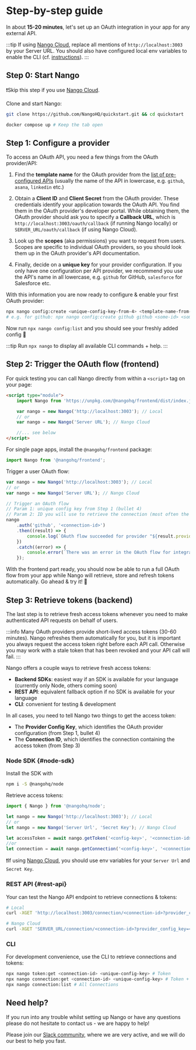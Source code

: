# Step-by-step guide

In about **15-20 minutes**, let's set up an OAuth integration in your app for any external API.

:::tip
If using [Nango Cloud](../cloud.md), replace all mentions of `http://localhost:3003` by your Server URL. You should also have configured local env variables to enable the CLI (cf. [instructions](../cloud.md#quickstart)).
:::

## Step 0: Start Nango

❗️Skip this step if you use [Nango Cloud](../cloud.md).

Clone and start Nango:

```bash
git clone https://github.com/NangoHQ/quickstart.git && cd quickstart
```

```bash
docker compose up # Keep the tab open
```

## Step 1: Configure a provider

To access an OAuth API, you need a few things from the OAuth provider/API:

1.  Find the **template name** for the OAuth provider from the [list of pre-configured APIs](https://nango.dev/oauth-providers) (usually the name of the API in lowercase, e.g. `github`, `asana`, `linkedin` etc.)

2.  Obtain a **Client ID** and **Client Secret** from the OAuth provider. These credentials identify your application towards the OAuth API. You find them in the OAuth provider's developer portal. While obtaining them, the OAuth provider should ask you to specify a **Callback URL**, which is `http://localhost:3003/oauth/callback` (if running Nango locally) or `SERVER_URL/oauth/callback` (if using Nango Cloud).

3.  Look up the **scopes** (aka permissions) you want to request from users. Scopes are specific to individual OAuth providers, so you should look them up in the OAuth provider's API documentation.

4.  Finally, decide on a **unique key** for your provider configuration. If you only have one configuration per API provider, we recommend you use the API's name in all lowercase, e.g. `github` for GitHub, `salesforce` for Salesforce etc.

With this information you are now ready to configure & enable your first OAuth provider:

```bash
npx nango config:create <unique-config-key-from-4> <template-name-from-1> <cliend-id-from-2> <client-secret-from-2> <scopes-from-2>
# e.g. for github: npx nango config:create github github <some-id> <some-secret> "comma,separated,scopes,with,quotes"
```

Now run `npx nango config:list` and you should see your freshly added config 🎉

:::tip
Run `npx nango` to display all available CLI commands + help.
:::

## Step 2: Trigger the OAuth flow (frontend)

For quick testing you can call Nango directly from within a `<script>` tag on your page:

```html
<script type="module">
    import Nango from 'https://unpkg.com/@nangohq/frontend/dist/index.js';

    var nango = new Nango('http://localhost:3003'); // Local
    // or
    var nango = new Nango('Server URL'); // Nango Cloud

    //... see below
</script>
```

For single page apps, install the `@nangohq/frontend` package:

```ts
import Nango from '@nangohq/frontend';
```

Trigger a user OAuth flow:

```ts
var nango = new Nango('http://localhost:3003'); // Local
// or
var nango = new Nango('Server URL'); // Nango Cloud

// Trigger an OAuth flow
// Param 1: unique config key from Step 1 (bullet 4)
// Param 2: ID you will use to retrieve the connection (most often the user ID)
nango
    .auth('github', '<connection-id>')
    .then((result) => {
        console.log(`OAuth flow succeeded for provider "${result.providerConfigKey}" and connection-id "${result.connectionId}"!`);
    })
    .catch((error) => {
        console.error(`There was an error in the OAuth flow for integration: ${error.message}`);
    });
```

With the frontend part ready, you should now be able to run a full OAuth flow from your app while Nango will retrieve, store and refresh tokens automatically. Go ahead & try it! 🙌

## Step 3: Retrieve tokens (backend)

The last step is to retrieve fresh access tokens whenever you need to make authenticated API requests on behalf of users.

:::info
Many OAuth providers provide short-lived access tokens (30-60 minutes). Nango refreshes them automatically for you, but it is important you always request the access token right before each API call. Otherwise you may work with a stale token that has been revoked and your API call will fail.
:::

Nango offers a couple ways to retrieve fresh access tokens:

-   **Backend SDKs**: easiest way if an SDK is available for your language (currently only Node, others coming soon)
-   **REST API**: equivalent fallback option if no SDK is available for your language
-   **CLI**: convenient for testing & development

In all cases, you need to tell Nango two things to get the access token:

-   The **Provider Config Key**, which identifies the OAuth provider configuration (from Step 1, bullet 4)
-   The **Connection ID**, which identifies the connection containing the access token (from Step 3)

### Node SDK {#node-sdk}

Install the SDK with

```bash
npm i -S @nangohq/node
```

Retrieve access tokens:

```ts
import { Nango } from '@nangohq/node';

let nango = new Nango('http://localhost:3003'); // Local
// or
let nango = new Nango('Server Url', 'Secret Key'); // Nango Cloud

let accessToken = await nango.getToken('<config-key>', '<connection-id>'); // Token
//or
let connection = await nango.getConnection('<config-key>', '<connection-id>'); // Token + Connection info
```

❗️If using [Nango Cloud](../cloud.md), you should use env variables for your `Server Url` and `Secret Key`.

### REST API {#rest-api}

Your can test the Nango API endpoint to retrieve connections & tokens:

```bash
# Local
curl -XGET 'http://localhost:3003/connection/<connection-id>?provider_config_key=<config-key>'

# Nango Cloud
curl -XGET 'SERVER_URL/connection/<connection-id>?provider_config_key=<config-key>' -H 'Authorization: Basic <encodeInBase64(secret + ":")>' # Notice the ':' character appended to the Secret before encoding!
```

### CLI

For development convenience, use the CLI to retrieve connections and tokens:

```bash
npx nango token:get <connection-id> <unique-config-key> # Token
npx nango connection:get <connection-id> <unique-config-key> # Token + Connection info
npx nango connection:list # All Connections
```

## Need help?

If you run into any trouble whilst setting up Nango or have any questions please do not hesitate to contact us - we are happy to help!

Please join our [Slack community](https://nango.dev/slack), where we are very active, and we will do our best to help you fast.
